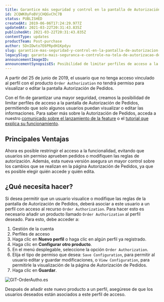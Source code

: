 ```yaml
---
title: Garantice más seguridad y control en la pantalla de Autorización de Pedidos
id: 2CQWK0yFoBVjCHQGvChC7B
status: PUBLISHED
createdAt: 2019-06-06T17:24:29.977Z
updatedAt: 2021-03-22T20:31:43.835Z
publishedAt: 2021-03-22T20:31:43.835Z
contentType: updates
productTeam: Post-purchase
author: 5DnIDwto7E6PRpdH1Kpdyu
slug: garantice-mas-seguridad-y-control-en-la-pantalla-de-autorizacion-de-pedidos
legacySlug: garanta-mais-seguranca-e-controle-na-tela-de-autorizacao-de-pedidos
announcementImageID: 
announcementSynopsisES: Posibilidad de limitar perfiles de acceso a la pantalla de Autorización de Pedidos
---
```


<div class="alert alert-warning">
A partir del 25 de junio de 2019, el usuario que no tenga acceso vinculado al perfil con el producto <code>Order Authorization</code> no tendrá permiso para visualizar o editar la pantalla Autorización de Pedidos.
</div>

Con el fin de garantizar una mayor seguridad, creamos la posibilidad de limitar perfiles de acceso a la pantalla de Autorización de Pedidos, permitiendo que solo algunos usuarios puedan visualizar o editar las informaciones. Para saber más sobre la Autorización de Pedidos, acceda a  nuestro [comunicado sobre el lanzamiento de la feature](https://help.vtex.com/es/announcements/aumente-sus-ventas-con-la-nueva-pantalla-autorizacion-de-pedidos--7EXIgaESHfI46lkaZw9jrQ) o el [tutorial que explica su funcionamiento](https://help.vtex.com/es/tutorial/como-funciona-la-autorizacion-de-pedidos--3MBK6CmKHAuUjMBieDU0pn).
  
## Principales Ventajas 

Ahora es posible restringir el acceso a la funcionalidad, evitando que usuarios sin permiso aprueben pedidos o modifiquen las reglas de autorización. Además, esta nueva versión asegura un mayor control sobre los cambios que se realizan en la página Autorización de Pedidos, ya que es posible elegir quién accede y quién edita.

## ¿Qué necesita hacer?

Si desea permitir que un usuario visualice o modifique las reglas de la pantalla de Autorización de Pedidos, deberá asociar a este usuario a un perfil con acceso al recurso `Order Authorization`.
Para hacer esto es necesario añadir un producto llamado `Order Authorization` al perfil deseado. Para esto, debe acceder a:

 1. Gestión de la cuenta
 2. Perfiles de acceso
 3. Haga clic en **Nuevo perfil** o haga clic en algún perfil ya registrado.
 4. Haga clic en **Configurar otro producto**.
 5. En el menú desplegable, seleccione la opción `Order Authorization`.
 6. Elija el tipo de permiso que desea: `Save Configuration`, para permitir al usuario editar y guardar modificaciones, o `View Configuration`, para permitirle la visualización de la página de Autorización de Pedidos.
 7. Haga clic en **Guardar**.

![GIT-OrderAutho.es](https://images.ctfassets.net/alneenqid6w5/405FxMK69Z6aRClIKAqcqb/6879d0b48f435ed7dcc212cd239c62fe/GIT-OrderAutho.es.gif)

Después de añadir este nuevo producto a un perfil, asegúrese de que los usuarios deseados están asociados a este perfil de acceso.
